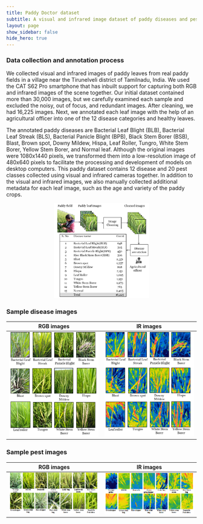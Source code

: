 ```yaml
---
title: Paddy Doctor dataset
subtitle: A visual and infrared image dataset of paddy diseases and pests.
layout: page
show_sidebar: false
hide_hero: true
---
```


### Data collection and annotation process

We collected visual and infrared images of paddy leaves from real paddy fields in a village near the Tirunelveli district of Tamilnadu, India. We used the CAT S62 Pro smartphone that has inbuilt support for capturing both RGB and infrared images of the scene together. Our initial dataset contained more than 30,000 images, but we carefully examined each sample and excluded the noisy, out of focus, and redundant images. After cleaning, we had 16,225 images. Next, we annotated each leaf image with the help of an agricultural officer into one of the 12 disease categories and healthy leaves. 

The annotated paddy diseases are Bacterial Leaf Blight (BLB), Bacterial Leaf Streak (BLS), Bacterial Panicle Blight (BPB), Black Stem Borer (BSB), Blast, Brown spot, Downy Mildew, Hispa, Leaf Roller, Tungro, White Stem Borer, Yellow Stem Borer, and Normal leaf.  Although the original images were 1080x1440 pixels, we transformed them into a low-resolution image of 480x640 pixels to facilitate the processing and development of models on desktop computers. This  paddy dataset contains 12 disease and 20 pest classes collected using visual and infrared cameras together. In addition to the visual and infrared images, we also manually collected additional metadata for each leaf image, such as the age and variety of the paddy crops.

<p align="center">
   <img src="./assets/img/Datacollection_overview2.png" width=50% height=50% />
</p>

### Sample disease images

|RGB images| IR images|
| :-: | :-: |
|![RGB Diseases](./assets/img/RGB_disease_classes2.png)|![IR Diseasaes](./assets/img/IR_disease_classes.png)|

### Sample pest images
|RGB images| IR images|
| :-: | :-: |
|![RGB Pests](./assets/img/RGBpests.png)|![IR Pests](./assets/img/irpests.png)|
